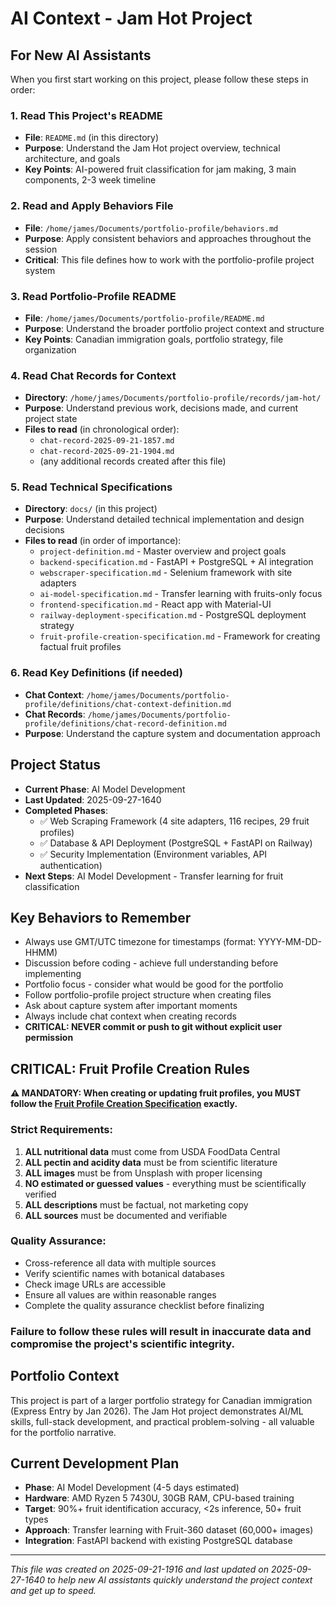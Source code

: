 # AI Context - Jam Hot Project

## For New AI Assistants

When you first start working on this project, please follow these steps in order:

### 1. Read This Project's README
- **File**: `README.md` (in this directory)
- **Purpose**: Understand the Jam Hot project overview, technical architecture, and goals
- **Key Points**: AI-powered fruit classification for jam making, 3 main components, 2-3 week timeline

### 2. Read and Apply Behaviors File
- **File**: `/home/james/Documents/portfolio-profile/behaviors.md`
- **Purpose**: Apply consistent behaviors and approaches throughout the session
- **Critical**: This file defines how to work with the portfolio-profile project system

### 3. Read Portfolio-Profile README
- **File**: `/home/james/Documents/portfolio-profile/README.md`
- **Purpose**: Understand the broader portfolio project context and structure
- **Key Points**: Canadian immigration goals, portfolio strategy, file organization

### 4. Read Chat Records for Context
- **Directory**: `/home/james/Documents/portfolio-profile/records/jam-hot/`
- **Purpose**: Understand previous work, decisions made, and current project state
- **Files to read** (in chronological order):
  - `chat-record-2025-09-21-1857.md`
  - `chat-record-2025-09-21-1904.md`
  - (any additional records created after this file)

### 5. Read Technical Specifications
- **Directory**: `docs/` (in this project)
- **Purpose**: Understand detailed technical implementation and design decisions
- **Files to read** (in order of importance):
  - `project-definition.md` - Master overview and project goals
  - `backend-specification.md` - FastAPI + PostgreSQL + AI integration
  - `webscraper-specification.md` - Selenium framework with site adapters
  - `ai-model-specification.md` - Transfer learning with fruits-only focus
  - `frontend-specification.md` - React app with Material-UI
  - `railway-deployment-specification.md` - PostgreSQL deployment strategy
  - `fruit-profile-creation-specification.md` - Framework for creating factual fruit profiles

### 6. Read Key Definitions (if needed)
- **Chat Context**: `/home/james/Documents/portfolio-profile/definitions/chat-context-definition.md`
- **Chat Records**: `/home/james/Documents/portfolio-profile/definitions/chat-record-definition.md`
- **Purpose**: Understand the capture system and documentation approach

## Project Status
- **Current Phase**: AI Model Development
- **Last Updated**: 2025-09-27-1640
- **Completed Phases**: 
  - ✅ Web Scraping Framework (4 site adapters, 116 recipes, 29 fruit profiles)
  - ✅ Database & API Deployment (PostgreSQL + FastAPI on Railway)
  - ✅ Security Implementation (Environment variables, API authentication)
- **Next Steps**: AI Model Development - Transfer learning for fruit classification

## Key Behaviors to Remember
- Always use GMT/UTC timezone for timestamps (format: YYYY-MM-DD-HHMM)
- Discussion before coding - achieve full understanding before implementing
- Portfolio focus - consider what would be good for the portfolio
- Follow portfolio-profile project structure when creating files
- Ask about capture system after important moments
- Always include chat context when creating records
- **CRITICAL: NEVER commit or push to git without explicit user permission**

## CRITICAL: Fruit Profile Creation Rules
**⚠️ MANDATORY: When creating or updating fruit profiles, you MUST follow the [Fruit Profile Creation Specification](docs/fruit-profile-creation-specification.md) exactly.**

### Strict Requirements:
1. **ALL nutritional data** must come from USDA FoodData Central
2. **ALL pectin and acidity data** must be from scientific literature
3. **ALL images** must be from Unsplash with proper licensing
4. **NO estimated or guessed values** - everything must be scientifically verified
5. **ALL descriptions** must be factual, not marketing copy
6. **ALL sources** must be documented and verifiable

### Quality Assurance:
- Cross-reference all data with multiple sources
- Verify scientific names with botanical databases
- Check image URLs are accessible
- Ensure all values are within reasonable ranges
- Complete the quality assurance checklist before finalizing

### Failure to follow these rules will result in inaccurate data and compromise the project's scientific integrity.

## Portfolio Context
This project is part of a larger portfolio strategy for Canadian immigration (Express Entry by Jan 2026). The Jam Hot project demonstrates AI/ML skills, full-stack development, and practical problem-solving - all valuable for the portfolio narrative.

## Current Development Plan
- **Phase**: AI Model Development (4-5 days estimated)
- **Hardware**: AMD Ryzen 5 7430U, 30GB RAM, CPU-based training
- **Target**: 90%+ fruit identification accuracy, <2s inference, 50+ fruit types
- **Approach**: Transfer learning with Fruit-360 dataset (60,000+ images)
- **Integration**: FastAPI backend with existing PostgreSQL database

---
*This file was created on 2025-09-21-1916 and last updated on 2025-09-27-1640 to help new AI assistants quickly understand the project context and get up to speed.*
